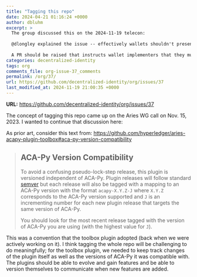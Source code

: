 ```yaml
---
title: "Tagging this repo"
date: 2024-04-21 01:16:24 +0000
author: dbluhm
excerpt: >
  The group discussed this on the 2024-11-19 telecon:
  
  @dlongley explained the issue -- effectively wallets shouldn't present proofs that they don't understand. Wallet implementers need to be warned that they don't have to throw out proof types they don't know, but at the same time, they shouldn't present proofs they don't understand. Proofs that are not understood should never be presented (e.g. base proofs for BBS). @jandrieu asked why the proofs need to be stripped -- @dlongley said that the information might be private to the individual and the \"user agent\" needs to do a good job of protecting the holder's PII. @jandrieu is concerned that this will result in a user's data rights being infringed upon. @msporny noted that we need to find the right balance of respecting user data rights and right to leave a system and not accidentally allowing transmission of private keys. @TallTed noted that being able to transmit anything does not equate to being required to transmit everything -- restrictions exist for a reason (dangers posed to individuals).
  
  A PR should be raised that instructs wallet implementers that they must not include a proof that they do not understand in a presentation.
categories: decentralized-identity
tags: org
comments_file: org-issue-37_comments
permalink: /org/37/
url: https://github.com/decentralized-identity/org/issues/37
last_modified_at: 2024-11-19 21:00:35 +0000
---
```



**URL:** https://github.com/decentralized-identity/org/issues/37

The concept of tagging this repo came up on the Aries WG call on Nov. 15, 2023. I wanted to continue that discussion here:

As prior art, consider this text from: https://github.com/hyperledger/aries-acapy-plugin-toolbox#aca-py-version-compatibility

> ## ACA-Py Version Compatibility
> 
> To avoid a confusing pseudo-lock-step release, this plugin is versioned independent of ACA-Py. Plugin releases will follow standard [semver](semver.org) but each release will also be tagged with a mapping to an ACA-Py version with the format `acapy-X.Y.Z-J` where `X.Y.Z` corresponds to the ACA-Py version supported and `J` is an incrementing number for each new plugin release that targets the same version of ACA-Py.
> 
> You should look for the most recent release tagged with the version of ACA-Py you are using (with the highest value for `J`).

This was a convention that the toolbox plugin adopted (back when we were actively working on it). I think tagging the whole repo will be challenging to do meaningfully; for the toolbox plugin, we needed to keep track changes of the plugin itself as well as the versions of ACA-Py it was compatible with. The plugins should be able to evolve and gain features and be able to version themselves to communicate when new features are added.
